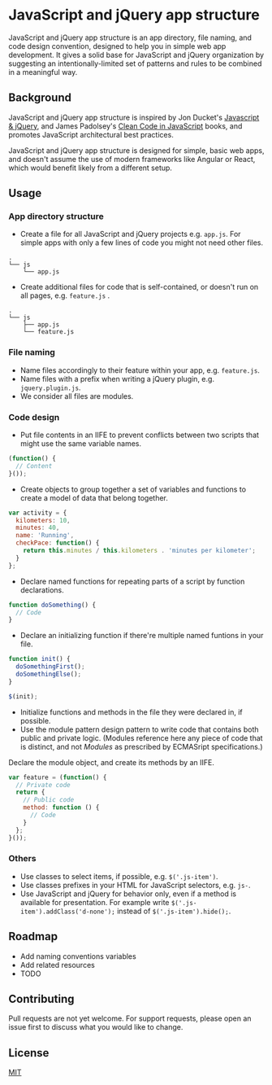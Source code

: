 # JavaScript and jQuery app structure
JavaScript and jQuery app structure is an app directory, file naming, and code design convention, designed to help you in simple web app development. It gives a solid base for JavaScript and jQuery organization by suggesting an intentionally-limited set of patterns and rules to be combined in a meaningful way.

## Background
JavaScript and jQuery app structure is inspired by Jon Ducket's [Javascript & jQuery](https://javascriptbook.com), and James Padolsey's [Clean Code in JavaScript](https://www.sitepoint.com/premium/books/clean-code-in-javascript) books, and promotes JavaScript architectural  best practices.

JavaScript and jQuery app structure is designed for simple, basic web apps, and doesn't assume the use of modern frameworks like Angular or React, which would benefit likely from a different setup.

## Usage
### App directory structure
- Create a file for all JavaScript and jQuery projects e.g. `app.js`. For simple apps with only a few lines of code you might not need other files.

```
.
└── js
    └── app.js
```

- Create additional files for code that is self-contained, or doesn't run on all pages, e.g.  `feature.js` .
```
.
└── js
    ├── app.js
    └── feature.js
```

### File naming
- Name files accordingly to their feature within your app, e.g. `feature.js`.
- Name files with a prefix when writing a jQuery plugin, e.g. `jquery.plugin.js`.
- We consider all files are modules.

### Code design
- Put file contents in an IIFE to prevent conflicts between two scripts that might use the same variable names.
``` js
(function() {
  // Content
}());
```

- Create objects to group together a set of variables and functions to create a model of data that belong together.
``` js
var activity = {
  kilometers: 10,
  minutes: 40,
  name: 'Running',
  checkPace: function() {
    return this.minutes / this.kilometers . 'minutes per kilometer';
  }
};
```
- Declare named functions for repeating parts of a script by function declarations.
``` js
function doSomething() {
  // Code
}
```

- Declare an initializing function if there're multiple named funtions in your file.
``` js
function init() {
  doSomethingFirst();
  doSomethingElse();
}

$(init);
```

- Initialize functions and methods in the file they were declared in, if possible.
- Use the module pattern design pattern to write code that contains both public and private logic. (Modules reference here any piece of code that is distinct, and not _Modules_ as prescribed by ECMASript specifications.)

Declare the module object, and create its methods by an IIFE.

``` js
var feature = (function() {
  // Private code
  return {
    // Public code
    method: function () {
      // Code
    }
  };
}());
```

### Others
- Use classes to select items, if possible, e.g. `$('.js-item')`.
- Use classes prefixes in your HTML for JavaScript selectors, e.g. `js-`.
- Use JavaScript and jQuery for behavior only, even if a method is available for presentation. For example write `$('.js-item').addClass('d-none');` instead of `$('.js-item').hide();`.

## Roadmap
- Add naming conventions variables
- Add related resources
- TODO

## Contributing
Pull requests are not yet welcome. For support requests, please open an issue first to discuss what you would like to change.

## License
[MIT](https://github.com/martonlente/javascript-and-jquery-app-structure/blob/main/LICENSE)
